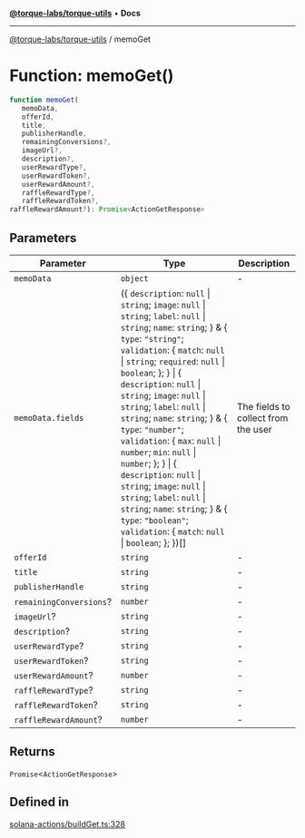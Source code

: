 [**@torque-labs/torque-utils**](../README.md) • **Docs**

***

[@torque-labs/torque-utils](../README.md) / memoGet

# Function: memoGet()

```ts
function memoGet(
   memoData, 
   offerId, 
   title, 
   publisherHandle, 
   remainingConversions?, 
   imageUrl?, 
   description?, 
   userRewardType?, 
   userRewardToken?, 
   userRewardAmount?, 
   raffleRewardType?, 
   raffleRewardToken?, 
raffleRewardAmount?): Promise<ActionGetResponse>
```

## Parameters

| Parameter | Type | Description |
| ------ | ------ | ------ |
| `memoData` | `object` | - |
| `memoData.fields` | (\{ `description`: `null` \| `string`; `image`: `null` \| `string`; `label`: `null` \| `string`; `name`: `string`; \} & \{ `type`: `"string"`; `validation`: \{ `match`: `null` \| `string`; `required`: `null` \| `boolean`; \}; \} \| \{ `description`: `null` \| `string`; `image`: `null` \| `string`; `label`: `null` \| `string`; `name`: `string`; \} & \{ `type`: `"number"`; `validation`: \{ `max`: `null` \| `number`; `min`: `null` \| `number`; \}; \} \| \{ `description`: `null` \| `string`; `image`: `null` \| `string`; `label`: `null` \| `string`; `name`: `string`; \} & \{ `type`: `"boolean"`; `validation`: \{ `match`: `null` \| `boolean`; \}; \})[] | The fields to collect from the user |
| `offerId` | `string` | - |
| `title` | `string` | - |
| `publisherHandle` | `string` | - |
| `remainingConversions`? | `number` | - |
| `imageUrl`? | `string` | - |
| `description`? | `string` | - |
| `userRewardType`? | `string` | - |
| `userRewardToken`? | `string` | - |
| `userRewardAmount`? | `number` | - |
| `raffleRewardType`? | `string` | - |
| `raffleRewardToken`? | `string` | - |
| `raffleRewardAmount`? | `number` | - |

## Returns

`Promise`\<`ActionGetResponse`\>

## Defined in

[solana-actions/buildGet.ts:328](https://github.com/torque-labs/torque-utils/blob/3bd29ca22f900f1cf2686f7f240bf82e15337207/solana-actions/buildGet.ts#L328)
